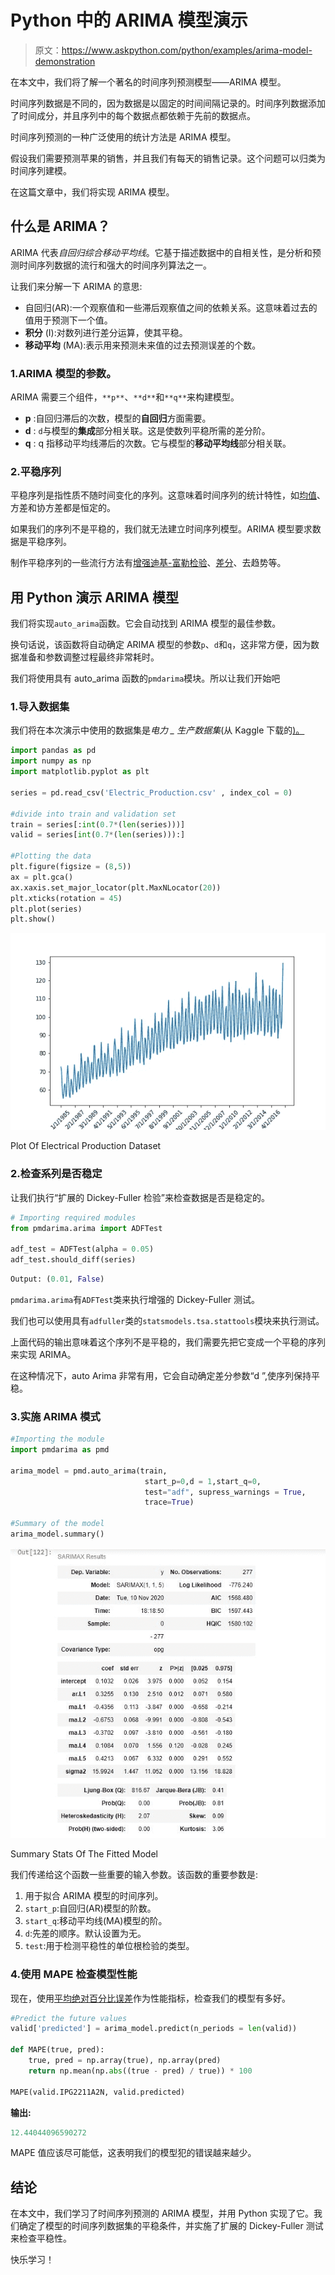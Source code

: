 # Python 中的 ARIMA 模型演示

> 原文：<https://www.askpython.com/python/examples/arima-model-demonstration>

在本文中，我们将了解一个著名的时间序列预测模型——ARIMA 模型。

时间序列数据是不同的，因为数据是以固定的时间间隔记录的。时间序列数据添加了时间成分，并且序列中的每个数据点都依赖于先前的数据点。

时间序列预测的一种广泛使用的统计方法是 ARIMA 模型。

假设我们需要预测苹果的销售，并且我们有每天的销售记录。这个问题可以归类为时间序列建模。

在这篇文章中，我们将实现 ARIMA 模型。

## 什么是 ARIMA？

ARIMA 代表*自回归综合移动平均线*。它基于描述数据中的自相关性，是分析和预测时间序列数据的流行和强大的时间序列算法之一。

让我们来分解一下 ARIMA 的意思:

*   自回归(AR):一个观察值和一些滞后观察值之间的依赖关系。这意味着过去的值用于预测下一个值。
*   **积分** (I):对数列进行差分运算，使其平稳。
*   **移动平均** (MA):表示用来预测未来值的过去预测误差的个数。

### 1.ARIMA 模型的参数。

ARIMA 需要三个组件，`**p**`、`**d**`和`**q**`来构建模型。

*   **p** :自回归滞后的次数，模型的**自回归**方面需要。
*   **d** : `d`与模型的**集成**部分相关联。这是使数列平稳所需的差分阶。
*   **q** : q 指移动平均线滞后的次数。它与模型的**移动平均线**部分相关联。

### 2.平稳序列

平稳序列是指性质不随时间变化的序列。这意味着时间序列的统计特性，如[均值](https://www.askpython.com/python/examples/mean-and-standard-deviation-python)、方差和协方差都是恒定的。

如果我们的序列不是平稳的，我们就无法建立时间序列模型。ARIMA 模型要求数据是平稳序列。

制作平稳序列的一些流行方法有[增强迪基-富勒检验](https://en.wikipedia.org/wiki/Augmented_Dickey%E2%80%93Fuller_test)、[差分](https://www.statistics.com/glossary/differencing-of-time-series/)、去趋势等。

## 用 Python 演示 ARIMA 模型

我们将实现`auto_arima`函数。它会自动找到 ARIMA 模型的最佳参数。

换句话说，该函数将自动确定 ARIMA 模型的参数`p`、`d`和`q`，这非常方便，因为数据准备和参数调整过程最终非常耗时。

我们将使用具有 auto_arima 函数的`pmdarima`模块。所以让我们开始吧

### 1.导入数据集

我们将在本次演示中使用的数据集是*电力 _ 生产数据集*(从 Kaggle 下载的[)。](https://www.kaggle.com/shenba/time-series-datasets)

```py
import pandas as pd
import numpy as np
import matplotlib.pyplot as plt

series = pd.read_csv('Electric_Production.csv' , index_col = 0)

#divide into train and validation set
train = series[:int(0.7*(len(series)))]
valid = series[int(0.7*(len(series))):]

#Plotting the data
plt.figure(figsize = (8,5))
ax = plt.gca()
ax.xaxis.set_major_locator(plt.MaxNLocator(20))
plt.xticks(rotation = 45)
plt.plot(series)
plt.show()

```

![Plot Of Electrical Production Dataset](img/6fdbfeedb025a3e739df9cd0b5058b4d.png)

Plot Of Electrical Production Dataset

### 2.检查系列是否稳定

让我们执行“扩展的 Dickey-Fuller 检验”来检查数据是否是稳定的。

```py
# Importing required modules
from pmdarima.arima import ADFTest

adf_test = ADFTest(alpha = 0.05)
adf_test.should_diff(series)

```

```py
Output: (0.01, False)
```

`pmdarima.arima`有`ADFTest`类来执行增强的 Dickey-Fuller 测试。

我们也可以使用具有`adfuller`类的`statsmodels.tsa.stattools`模块来执行测试。

上面代码的输出意味着这个序列不是平稳的，我们需要先把它变成一个平稳的序列来实现 ARIMA。

在这种情况下，auto Arima 非常有用，它会自动确定差分参数“d ”,使序列保持平稳。

### 3.实施 ARIMA 模式

```py
#Importing the module
import pmdarima as pmd

arima_model = pmd.auto_arima(train, 
                              start_p=0,d = 1,start_q=0,
                              test="adf", supress_warnings = True,
                              trace=True)

#Summary of the model
arima_model.summary()

```

![Summary Stats Of The Fitted Model](img/b5046364e09095a9709b134474a63fcb.png)

Summary Stats Of The Fitted Model

我们传递给这个函数一些重要的输入参数。该函数的重要参数是:

1.  用于拟合 ARIMA 模型的时间序列。
2.  `start_p`:自回归(AR)模型的阶数。
3.  `start_q`:移动平均线(MA)模型的阶。
4.  `d`:先差的顺序。默认设置为无。
5.  `test`:用于检测平稳性的单位根检验的类型。

### 4.使用 MAPE 检查模型性能

现在，使用[平均绝对百分比误差](https://www.askpython.com/python/examples/mape-mean-absolute-percentage-error)作为性能指标，检查我们的模型有多好。

```py
#Predict the future values
valid['predicted'] = arima_model.predict(n_periods = len(valid))

def MAPE(true, pred): 
    true, pred = np.array(true), np.array(pred)
    return np.mean(np.abs((true - pred) / true)) * 100

MAPE(valid.IPG2211A2N, valid.predicted)

```

**输出:**

```py
12.44044096590272
```

MAPE 值应该尽可能低，这表明我们的模型犯的错误越来越少。

## 结论

在本文中，我们学习了时间序列预测的 ARIMA 模型，并用 Python 实现了它。我们确定了模型的时间序列数据集的平稳条件，并实施了扩展的 Dickey-Fuller 测试来检查平稳性。

快乐学习！